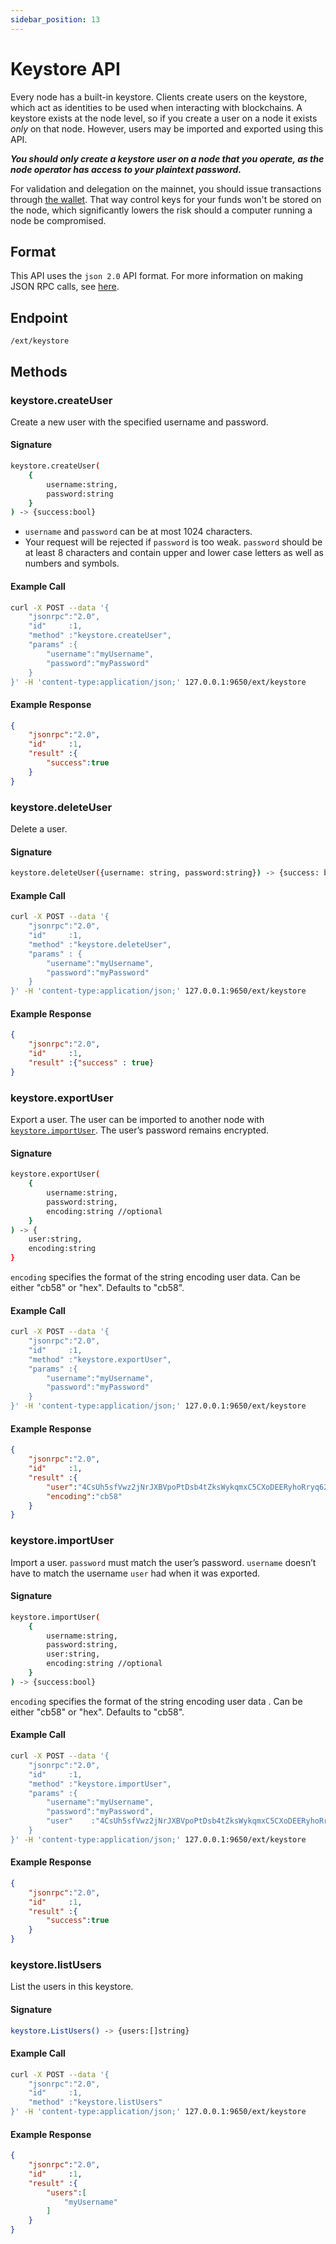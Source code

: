 ```yaml
---
sidebar_position: 13
---
```

# Keystore API

Every node has a built-in keystore. Clients create users on the keystore, which act as identities to be used when interacting with blockchains. A keystore exists at the node level, so if you create a user on a node it exists _only_ on that node. However, users may be imported and exported using this API.

_**You should only create a keystore user on a node that you operate, as the node operator has access to your plaintext password.**_

For validation and delegation on the mainnet, you should issue transactions through [the wallet](../../../nodes/validate/staking-avax-by-validating-or-delegating-with-the-avalanche-wallet.md). That way control keys for your funds won't be stored on the node, which significantly lowers the risk should a computer running a node be compromised.

## Format

This API uses the `json 2.0` API format. For more information on making JSON RPC calls, see [here](issuing-api-calls.md).

## Endpoint

```text
/ext/keystore
```

## Methods

### keystore.createUser

Create a new user with the specified username and password.

#### **Signature**

```sh
keystore.createUser(
    {
        username:string,
        password:string
    }
) -> {success:bool}
```

* `username` and `password` can be at most 1024 characters.
* Your request will be rejected if `password` is too weak. `password` should be at least 8 characters and contain upper and lower case letters as well as numbers and symbols.

#### **Example Call**

```sh
curl -X POST --data '{
    "jsonrpc":"2.0",
    "id"     :1,
    "method" :"keystore.createUser",
    "params" :{
        "username":"myUsername",
        "password":"myPassword"
    }
}' -H 'content-type:application/json;' 127.0.0.1:9650/ext/keystore
```

#### **Example Response**

```json
{
    "jsonrpc":"2.0",
    "id"     :1,
    "result" :{
        "success":true
    }
}
```

### keystore.deleteUser

Delete a user.

#### **Signature**

```sh
keystore.deleteUser({username: string, password:string}) -> {success: bool}
```

#### **Example Call**

```sh
curl -X POST --data '{
    "jsonrpc":"2.0",
    "id"     :1,
    "method" :"keystore.deleteUser",
    "params" : {
        "username":"myUsername",
        "password":"myPassword"
    }
}' -H 'content-type:application/json;' 127.0.0.1:9650/ext/keystore
```

#### **Example Response**

```json
{
    "jsonrpc":"2.0",
    "id"     :1,
    "result" :{"success" : true}
}
```

### keystore.exportUser

Export a user. The user can be imported to another node with [`keystore.importUser`](keystore.md#keystoreimportuser). The user’s password remains encrypted.

#### **Signature**

```sh
keystore.exportUser(
    {
        username:string,
        password:string,
        encoding:string //optional
    }
) -> {
    user:string,
    encoding:string
}
```

`encoding` specifies the format of the string encoding user data. Can be either "cb58" or "hex". Defaults to "cb58".

#### **Example Call**

```sh
curl -X POST --data '{
    "jsonrpc":"2.0",
    "id"     :1,
    "method" :"keystore.exportUser",
    "params" :{
        "username":"myUsername",
        "password":"myPassword"
    }
}' -H 'content-type:application/json;' 127.0.0.1:9650/ext/keystore
```

#### **Example Response**

```json
{
    "jsonrpc":"2.0",
    "id"     :1,
    "result" :{
        "user":"4CsUh5sfVwz2jNrJXBVpoPtDsb4tZksWykqmxC5CXoDEERyhoRryq62jYTETYh53y13v7NzeReisi",
        "encoding":"cb58"
    }
}
```

### keystore.importUser

Import a user. `password` must match the user’s password. `username` doesn’t have to match the username `user` had when it was exported.

#### **Signature**

```sh
keystore.importUser(
    {
        username:string,
        password:string,
        user:string,
        encoding:string //optional
    }
) -> {success:bool}
```

`encoding` specifies the format of the string encoding user data . Can be either "cb58" or "hex". Defaults to "cb58".

#### **Example Call**

```sh
curl -X POST --data '{
    "jsonrpc":"2.0",
    "id"     :1,
    "method" :"keystore.importUser",
    "params" :{
        "username":"myUsername",
        "password":"myPassword",
        "user"    :"4CsUh5sfVwz2jNrJXBVpoPtDsb4tZksWykqmxC5CXoDEERyhoRryq62jYTETYh53y13v7NzeReisi"
    }
}' -H 'content-type:application/json;' 127.0.0.1:9650/ext/keystore
```

#### **Example Response**

```json
{
    "jsonrpc":"2.0",
    "id"     :1,
    "result" :{
        "success":true
    }
}
```

### keystore.listUsers

List the users in this keystore.

#### **Signature**

```sh
keystore.ListUsers() -> {users:[]string}
```

#### **Example Call**

```sh
curl -X POST --data '{
    "jsonrpc":"2.0",
    "id"     :1,
    "method" :"keystore.listUsers"
}' -H 'content-type:application/json;' 127.0.0.1:9650/ext/keystore
```

#### **Example Response**

```json
{
    "jsonrpc":"2.0",
    "id"     :1,
    "result" :{
        "users":[
            "myUsername"
        ]
    }
}
```

